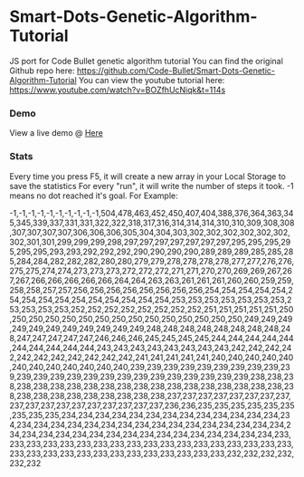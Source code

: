 # Smart-Dots-Genetic-Algorithm-Tutorial
JS port for Code Bullet genetic algorithm tutorial
You can find the original Github repo here: https://github.com/Code-Bullet/Smart-Dots-Genetic-Algorithm-Tutorial
You can view the youtube tutorial here: https://www.youtube.com/watch?v=BOZfhUcNiqk&t=114s

### Demo
View a live demo @ <a href="https://lucasmateijsen.github.io/Smart-Dots-Genetic-Algorithm-Tutorial/BestTutorialEver">Here</a>

### Stats
Every time you press F5, it will create a new array in your Local Storage to save the statistics
For every "run", it will write the number of steps it took. -1 means no dot reached it's goal.
For Example:

-1,-1,-1,-1,-1,-1,-1,-1,-1,-1,504,478,463,452,450,407,404,388,376,364,363,345,345,339,337,331,331,322,322,318,317,316,314,314,314,310,310,309,308,308,307,307,307,307,306,306,306,305,304,304,303,302,302,302,302,302,302,302,301,301,299,299,299,298,297,297,297,297,297,297,297,295,295,295,295,295,295,293,293,292,292,292,290,290,290,290,289,289,289,285,285,285,284,284,282,282,282,280,280,279,279,278,278,278,278,277,277,276,276,275,275,274,274,273,273,273,272,272,272,271,271,270,270,269,269,267,267,267,266,266,266,266,266,264,264,263,263,261,261,261,260,260,259,259,258,258,257,257,256,256,256,256,256,256,256,256,254,254,254,254,254,254,254,254,254,254,254,254,254,254,254,253,253,253,253,253,253,253,253,253,253,253,252,252,252,252,252,252,252,252,251,251,251,251,251,250,250,250,250,250,250,250,250,250,250,250,250,250,250,250,249,249,249,249,249,249,249,249,249,249,249,248,248,248,248,248,248,248,248,248,247,247,247,247,247,246,246,246,245,245,245,245,244,244,244,244,244,244,244,244,244,244,243,243,243,243,243,243,243,243,242,242,242,242,242,242,242,242,242,242,242,241,241,241,241,241,240,240,240,240,240,240,240,240,240,240,240,240,239,239,239,239,239,239,239,239,239,239,239,239,239,239,239,239,239,239,239,239,239,239,239,239,238,238,238,238,238,238,238,238,238,238,238,238,238,238,238,238,238,238,238,238,238,238,238,238,238,238,238,238,238,237,237,237,237,237,237,237,237,237,237,237,237,237,237,237,237,237,237,236,236,235,235,235,235,235,235,235,235,235,234,234,234,234,234,234,234,234,234,234,234,234,234,234,234,234,234,234,234,234,234,234,234,234,234,234,234,234,234,234,234,234,234,234,234,234,234,234,234,234,234,234,234,234,234,234,233,233,233,233,233,233,233,233,233,233,233,233,233,233,233,233,233,233,233,233,233,233,233,233,233,233,233,233,233,233,233,232,232,232,232,232,232
